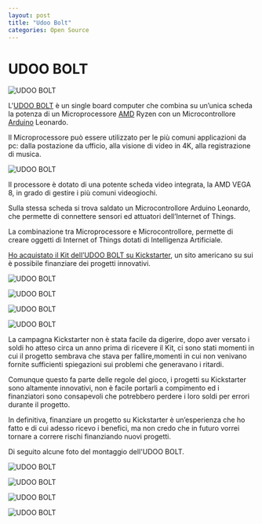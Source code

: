 ```yaml
---
layout: post
title: "Udoo Bolt"
categories: Open Source
---
```


# UDOO BOLT

![UDOO BOLT](/blog/images/udoobolt3.jpg)

L'[UDOO BOLT](https://www.udoo.org/udoo-bolt/) è un single board computer che combina su un’unica scheda la potenza di un Microprocessore [AMD](https://www.amd.com) Ryzen con un Microcontrollore [Arduino](https://www.arduino.cc/) Leonardo.

Il Microprocessore può essere utilizzato per le più comuni applicazioni da pc: dalla postazione da ufficio, alla visione di video in 4K, alla registrazione di musica.

![UDOO BOLT](/blog/images/udoobolt10.jpg)

Il processore è dotato di una potente scheda video integrata, la AMD VEGA 8, in grado di gestire i più comuni videogiochi.

Sulla stessa scheda si trova saldato un Microcontrollore Arduino Leonardo, che permette di connettere sensori ed attuatori dell’Internet of Things.

La combinazione tra Microprocessore e Microcontrollore, permette di creare oggetti di Internet of Things dotati di Intelligenza Artificiale.

[Ho acquistato il Kit dell’UDOO BOLT su Kickstarter](https://www.kickstarter.com/projects/udoo/udoo-bolt-raising-the-maker-world-to-the-next-leve/description), un sito americano su sui è possibile finanziare dei progetti innovativi.

![UDOO BOLT](/blog/images/udoobolt1.jpg)

![UDOO BOLT](/blog/images/udoobolt2.jpg)

![UDOO BOLT](/blog/images/udoobolt4.jpg)

![UDOO BOLT](/blog/images/udoobolt5.jpg)

La campagna Kickstarter non è stata facile da digerire, dopo aver versato i soldi ho atteso circa un anno prima di ricevere il Kit, ci sono stati momenti in cui il progetto sembrava che stava per fallire,momenti in cui non venivano fornite sufficienti spiegazioni sui problemi che generavano i ritardi.

Comunque questo fa parte delle regole del gioco, i progetti su Kickstarter sono altamente innovativi, non è facile portarli a compimento ed i finanziatori sono consapevoli che potrebbero perdere i loro soldi per errori durante il progetto.

In definitiva, finanziare un progetto su Kickstarter è un’esperienza che ho fatto e di cui adesso ricevo i benefici, ma non credo che in futuro vorrei tornare a correre rischi finanziando nuovi progetti.

Di seguito alcune foto del montaggio dell'UDOO BOLT.

![UDOO BOLT](/blog/images/udoobolt6.jpg)

![UDOO BOLT](/blog/images/udoobolt7.jpg)

![UDOO BOLT](/blog/images/udoobolt8.jpg)

![UDOO BOLT](/blog/images/udoobolt9.jpg)
